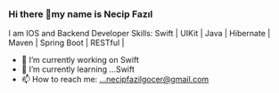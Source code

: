 ### Hi there 👋my name is Necip Fazıl
I am IOS and Backend Developer
Skills: Swift | UIKit | Java | Hibernate | Maven | Spring Boot |  RESTful |

- 🔭 I’m currently working on Swift
- 🌱 I’m currently learning ...Swift
- 📫 How to reach me: ...necipfazilgocer@gmail.com

<!--
**necipfazilgocer/necipfazilgocer** is a ✨ _special_ ✨ repository because its `README.md` (this file) appears on your GitHub profile.

Here are some ideas to get you started:


- 👯 I’m looking to collaborate on ...
- 🤔 I’m looking for help with ...
- 💬 Ask me about ...

- 😄 Pronouns: ...
- ⚡ Fun fact: ...
-->
